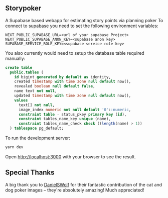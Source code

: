 ## Storypoker

A Supabase based webapp for estimating story points via planning poker
To connect to supabase you need to set the following environment variables:
``` 
NEXT_PUBLIC_SUPABASE_URL=<url of your supabase Project>
NEXT_PUBLIC_SUPABASE_ANON_KEY=<supabase anon key>
SUPABASE_SERVICE_ROLE_KEY=<supabase service role key>
```

You also currently would need to setup the database table required manually:

```sql
create table
  public.tables (
    id bigint generated by default as identity,
    created timestamp with time zone null default now(),
    revealed boolean null default false,
    name text not null,
    updated timestamp with time zone null default now(),
    values
      text[] not null,
      image_index numeric not null default '0'::numeric,
      constraint table - status_pkey primary key (id),
      constraint tables_name_key unique (name),
      constraint tables_name_check check ((length(name) > 1))
  ) tablespace pg_default;
```

To run the development server:

```bash
yarn dev
```

Open [http://localhost:3000](http://localhost:3000) with your browser to see the result.

## Special Thanks

A big thank you to [DanielSWolf](https://github.com/DanielSWolf) for their fantastic contribution of the cat and dog poker images – they're absolutely amazing! Much appreciated!
